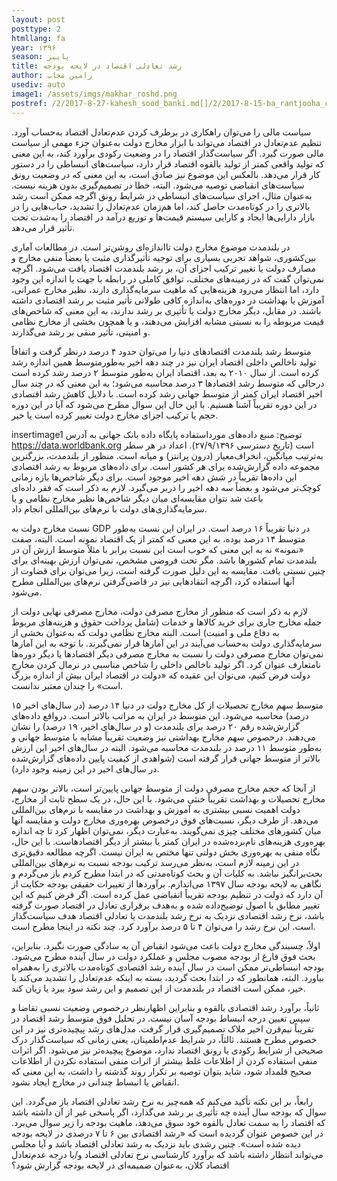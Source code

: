 ```yaml
---
layout: post
posttype: 2
htmllang: fa
year: ۱۳۹۶
season: پاییز
title: رشد تعادلی اقتصاد در لایحه بودجه
author: رامین مجاب
usediv: auto
image1: /assets/imgs/makhar_roshd.png
postref: /2/2017-8-27-kahesh_sood_banki.md[]/2/2017-8-15-ba_rantjooha_chekonim.md[]/2/2019-9-7-siasatgozare_eghtesadi.md[]/1/2016-6-29-بلوغ تصمیم‌گیری در سیاست‌گذاری پولی.md[]/2/2017-10-17-tazade_manafe.md[]/2/2016-8-8-tahlil_nerkh_blmdt.md[]/2/2018-7-14-koridor_nerkharz.md[]/2/2018-5-28-arz_saghf_gheimat.md[]/2/2020-4-13-vazife_12.md[]/2/2019-4-9-mosahebe_vaziat.md
---
```


سیاست مالی را می‌توان راهکاری در برطرف کردن عدم‌تعادل اقتصاد به‌حساب آورد. تنظیم عدم‌تعادل در اقتصاد می‌تواند با ابزار مخارج دولت به‌عنوان جزء مهمی از سیاست مالی صورت گیرد. اگر سیاست‌گذار اقتصاد را در وضعیت رکودی برآورد کند، به این معنی که تولید واقعی کمتر از تولید بالقوه اقتصاد قرار دارد، سیاست‌های انبساطی را در دستور کار قرار می‌دهد. بالعکس این موضوع نیز صادق است، به این معنی که در وضعیت‌ رونق سیاست‌های انقباضی توصیه می‌شود. البته، خطا در تصمیم‌گیری بدون هزینه نیست. به‌عنوان مثال، اجرای سیاست‌های انبساطی در شرایط رونق اگرچه ممکن است رشد بالاتری را در کوتاه‌مدت حاصل کند، اما هم‌زمان عدم‌تعادل را تشدید، حباب‌هایی را در بازار دارایی‌ها ایجاد و کارایی سیستم قیمت‌ها و توزیع درآمد در اقتصاد را به‌شدت تحت تأثیر قرار می‌دهد.

در بلندمدت موضوع مخارج دولت تااندازه‌ای روشن‌تر است. در مطالعات آماری بین‌کشوری، شواهد تجربی بسیاری برای توجیه تأثیرگذاری مثبت یا بعضاً منفی مخارج و مصارف دولت یا تغییر ترکیب اجزای آن، بر رشد بلندمدت اقتصاد یافت می‌شود. اگرچه نمی‌توان گفت که در زمینه‌های مختلف، توافق کاملی در رابطه با جهت یا اندازه این وجود دارد، اما انتظار می‌رود هزینه‌هایی که ماهیت سرمایه‌گذاری دارند، نظیر مخارج عمرانی، آموزش یا بهداشت در دوره‌های به‌اندازه کافی طولانی تأثیر مثبت بر رشد اقتصادی داشته باشند. در مقابل، دیگر مخارج دولت یا تأثیری بر رشد ندارند، به این معنی که شاخص‌های قیمت مربوطه را به نسبتی مشابه افزایش می‌دهند، و یا همچون بخشی از مخارج نظامی و امنیتی، تأثیر منفی بر رشد می‌گذارند. 

متوسط رشد بلندمدت اقتصادهای دنیا را می‌توان حدود ۴ درصد درنظر گرفت و اتفاقاً تولید ناخالص داخلی اقتصاد ایران نیز در چند دهه اخیر به‌طورمتوسط همین اندازه رشد کرده است. از سال ۲۰۱۰ به بعد، اقتصاد ایران به‌طور متوسط ۲ درصد رشد کرده است درحالی که متوسط رشد اقتصادها ۳ درصد محاسبه می‌شود؛ به این معنی که در چند سال اخیر اقتصاد ایران کمتر از متوسط جهانی رشد کرده است. با دلایل کاهش رشد اقتصادی در این دوره تقریباً آشنا هستیم. با این حال این سوال مطرح می‌شود که آیا در این دوره حجم یا ترکیب اجزای مخارج دولت تغییر کرده است یا خیر. 

insertimage1
توضیح: منبع داده‌های مورداستفاده پایگاه داده بانک جهانی به آدرس https://data.worldbank.org است (تاریخ دسترسی ۲۷/۹/۱۳۹۶). اعداد در هر سطر به‌ترتیب میانگین، انحراف‌معیار (درون پرانتز) و میانه است. منظور از بلندمدت، بزرگترین مجموعه داده گزارش‌شده برای هر کشور است. برای داده‌های مربوط به رشد اقتصادی این داده‌ها تقریباً در شش دهه اخیر موجود است. برای دیگر شاخص‌ها بازه زمانی کوچک‌تر می‌شود و بعضاً سه دهه اخیر را دربر می‌گیرد. لازم به ذکر است که فقر داده‌ای باعث شد نتوان مقایسه‌ای میان دیگر شاخص‌ها نظیر مخارج نظامی و یا سرمایه‌گذاری‌های دولت با نرم‌های بین‌المللی انجام داد.

نسبت مخارج دولت به GDP در دنیا تقریباً ۱۶ درصد است. در ایران این نسبت به‌طور متوسط ۱۴ درصد بوده، به این معنی که کمتر از یک اقتصاد نمونه است. البته، صفت «نمونه» نه به این معنی که خوب است این نسبت برابر با مثلاً متوسط ارزش آن در بلندمدت تمام کشورها باشد. مگر تحت فروضی مشخص، نمی‌توان ارزش بهینه‌ای برای چنین نسبتی یافت. مقایسه به این دلیل صورت گرفته است، زیرا می‌توان برای قضاوت از آنها استفاده کرد، اگرچه انتقادهایی نیز در قاضی‌گرفتن نرم‌های بین‌المللی مطرح می‌شود.

لازم به ذکر است که منظور از مخارج مصرفی دولت، مخارج مصرفی نهایی دولت از جمله مخارج جاری برای خرید کالاها و خدمات (شامل پرداخت حقوق و هزینه‌های مربوط به دفاع ملی و امنیت) است. البته مخارج نظامی دولت که به‌عنوان بخشی از سرمایه‌گذاری دولت به‌حساب می‌آیند در این آمارها قرار نمی‌گیرند. با توجه به این آمارها نمی‌توان مخارج مصرفی دولت را نسبت به مخارج مصرفی دیگر اقتصادها یا دیگر دوره‌ها نامتعارف عنوان کرد. اگر تولید ناخالص داخلی را شاخص مناسبی در نرمال کردن مخارج دولت فرض کنیم، می‌توان این عقیده که «دولت در اقتصاد ایران بیش از اندازه بزرگ است» را چندان معتبر ندانست.

متوسط سهم مخارج تحصیلات از کل مخارج دولت در دنیا ۱۴ درصد (در سال‌های اخیر ۱۵ درصد) محاسبه می‌شود. این متوسط در ایران به مراتب بالاتر است. درواقع داده‌های گزارش‌شده رقم ۲۰ درصد برای بلندمدت (و در سال‌های اخیر، ۱۹ درصد) را نشان می‌دهند. درخصوص سهم مخارج بهداشتی نیز وضعیت تقریباً مشابه با متوسط جهانی و به‌طور متوسط ۱۱ درصد در بلندمدت محاسبه می‌شود. البته در سال‌های اخیر این ارزش بالاتر از متوسط جهانی قرار گرفته است (شواهدی از کیفیت پایین داده‌های گزارش‌شده در سال‌های اخیر در این زمینه وجود دارد).

از آنجا که حجم مخارج مصرفی دولت از متوسط جهانی پایین‌تر است، بالاتر بودن سهم مخارج تحصیلات و بهداشت تقریباً خنثی می‌شود. با این حال، در یک سطح ثابت از مخارج، دولت اهمیت نسبی بیشتری به آموزش و بهداشت در مقایسه با نرم‌های بین‌المللی می‌دهد. از طرف دیگر، نسبت‌های فوق درخصوص بهره‌وری مخارج دولت و مقایسه آنها میان کشورهای مختلف چیزی نمی‌گویند. به‌عبارت دیگر، نمی‌توان اظهار کرد تا چه اندازه بهره‌وری هزینه‌های نام‌برده‌شده در ایران کمتر یا بیشتر از دیگر اقتصادهاست. با این حال، نگاه منفی به بهره‌وری بخش دولتی تنها مختص به ایران نیست.
اگرچه مطالعه دقیق‌تری در این زمینه لازم است، به‌نظر می‌رسد ترکیب بودجه نسبت به نرم‌های بین‌المللی بحث‌برانگیز نباشد. به کلیات آن و بحث کوتاه‌مدتی که در ابتدا مطرح کردم باز می‌گردم و نگاهی به لایحه بودجه سال ۱۳۹۷ می‌اندازم. برآوردها از تغییرات حقیقی بودجه حکایت از آن دارد که دولت در تنظیم بودجه تقریباً انقباضی عمل کرده است. اگر فرض کنیم که این تغییر مطابق با اصول توضیح‌داده شده و به‌هدف برقراری تعادل در اقتصاد صورت گرفته باشد، نرخ رشد اقتصادی نزدیک به نرخ رشد بلندمدت یا تعادلی اقتصاد هدف سیاست‌گذار است. این نرخ رشد را می‌توان ۴ تا ۵ درصد برآورد کرد. چند نکته در اینجا مطرح است.

اولاً، چسبندگی مخارج دولت باعث می‌شود انقباض آن به سادگی صورت نگیرد. بنابراین، بحث فوق فارغ از بودجه مصوب مجلس و عملکرد دولت در سال آینده مطرح می‌شود. بودجه انبساطی‌تر ممکن است در سال آینده رشد اقتصادی کوتاه‌مدت بالاتری را به‌همراه بیاورد. البته، همانطور که در ابتدا بحث گردید، بسته به اینکه عدم‌تعادل را تشدید می‌کند یا خیر، ممکن است اقتصاد در بلندمدت از این تصمیم و این رشد سود ببرد یا زیان کند. 

ثانیاً، برآورد رشد اقتصادی بالقوه و بنابراین اظهارنظر درخصوص وضعیت نسبی تقاضا و سپس تعیین درجه انبساط بودجه آسان نیست. در تحلیل فوق متوسط رشد اقتصاد در تقریباً نیم‌قرن اخیر ملاک تصمیم‌گیری قرار گرفت. مدل‌های رشد پیچیده‌تری نیز در این خصوص مطرح هستند. 
ثالثاً، در شرایط عدم‌اطمینان، یعنی زمانی که سیاست‌گذار درک صحیحی از شرایط رکودی یا رونق اقتصاد ندارد، موضوع پیچیده‌تر نیز می‌شود. اگر اثرات منفی استفاده کردن از اطلاعات غلط بیشتر از اثرات منفی استفاده نکردن از اطلاعات صحیح قلمداد شود، شاید بتوان توصیه بر تکرار روند گذشته را داشت، به این معنی که انقباض یا انبساط چندانی در مخارج ایجاد نشود.

رابعاً، بر این نکته تأکید می‌کنم که همه‌چیز به نرخ رشد تعادلی اقتصاد باز می‌گردد. این سوال که بودجه سال آینده چه تأثیری بر رشد می‌گذارد، اگر پاسخی غیر از آن داشته باشد که اقتصاد را به سمت تعادل بالقوه خود سوق می‌دهد، ماهیت بودجه را زیر سوال می‌برد. در این خصوص عنوان گردیده است که «رشد اقتصادی بین ۶ تا ۷ درصدی در لایحه بودجه دیده شده است». چنین رشدی باید نزدیک به رشد تعادلی اقتصاد باشد و آیا مجلس می‌تواند انتظار داشته باشد که برآورد کارشناسی نرخ تعادلی اقتصاد و/یا درجه عدم‌تعادل اقتصاد کلان، به‌عنوان ضمیمه‌ای در لایحه بودجه گزارش شود؟ 